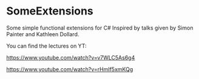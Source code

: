 # SomeExtensions
Some simple functional extensions for C#
Inspired by talks given by Simon Painter and Kathleen Dollard. 

You can find the lectures on YT:

https://www.youtube.com/watch?v=v7WLC5As6g4

https://www.youtube.com/watch?v=rHmIf5xmKQg
